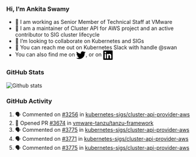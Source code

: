 ### Hi, I’m Ankita Swamy

- 💼 I am working as Senior Member of Technical Staff at VMware
- 👀 I am a maintainer of Cluster API for AWS project and an active contributor to SIG cluster lifecycle
- 💞️ I’m looking to collaborate on Kubernetes and SIGs
- 💬 You can reach me out on Kubernetes Slack with handle @swan
- You can also find me on <a href="https://twitter.com/SwamyAnkita" target="blank"><img align="center" src="https://raw.githubusercontent.com/Ankitasw/Ankitasw/master/svg/twitter.svg" alt="Ankitasw" height="25" width="25" color="#1DA1f2" /></a>, or on <a href="https://www.linkedin.com/in/Ankitaswamy/" target="blank"><img align="center" src="https://raw.githubusercontent.com/Ankitasw/Ankitasw/master/svg/linkedin.svg" alt="Ankitasw" height="25" width="25" /></a>

### GitHub Stats
![Github stats](https://github-readme-stats.vercel.app/api?username=Ankitasw&count_private=true&show_icons=true&theme=tokyonight)

### GitHub Activity 
<!--START_SECTION:activity-->
1. 🗣 Commented on [#3256](https://github.com/kubernetes-sigs/cluster-api-provider-aws/issues/3256) in [kubernetes-sigs/cluster-api-provider-aws](https://github.com/kubernetes-sigs/cluster-api-provider-aws)
2. 💪 Opened PR [#3674](https://github.com/vmware-tanzu/tanzu-framework/pull/3674) in [vmware-tanzu/tanzu-framework](https://github.com/vmware-tanzu/tanzu-framework)
3. 🗣 Commented on [#3775](https://github.com/kubernetes-sigs/cluster-api-provider-aws/issues/3775) in [kubernetes-sigs/cluster-api-provider-aws](https://github.com/kubernetes-sigs/cluster-api-provider-aws)
4. 🗣 Commented on [#3771](https://github.com/kubernetes-sigs/cluster-api-provider-aws/issues/3771) in [kubernetes-sigs/cluster-api-provider-aws](https://github.com/kubernetes-sigs/cluster-api-provider-aws)
5. 🗣 Commented on [#3775](https://github.com/kubernetes-sigs/cluster-api-provider-aws/issues/3775) in [kubernetes-sigs/cluster-api-provider-aws](https://github.com/kubernetes-sigs/cluster-api-provider-aws)
<!--END_SECTION:activity-->
